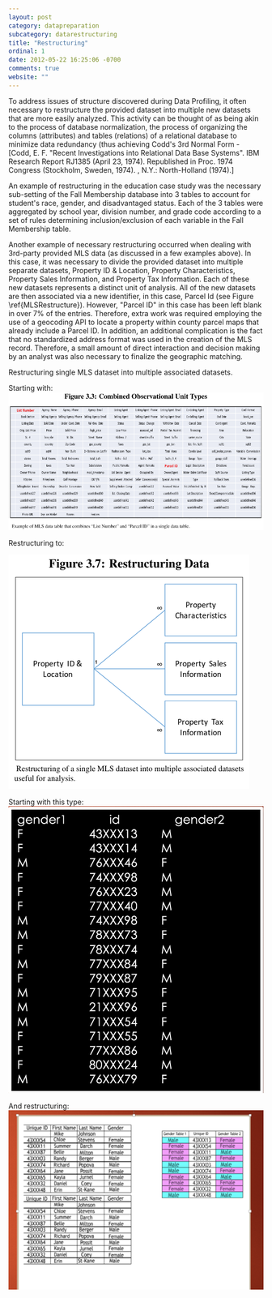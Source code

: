 ```yaml
---
layout: post
category: datapreparation
subcategory: datarestructuring
title: "Restructuring"
ordinal: 1
date: 2012-05-22 16:25:06 -0700
comments: true
website: ""
---
```

To address issues of structure discovered during Data Profiling, it often necessary to restructure the provided dataset into multiple new datasets that are more easily analyzed. This activity can be thought of as being akin to the process of database normalization, the process of organizing the columns (attributes) and tables (relations) of a relational database to minimize data redundancy (thus achieving Codd's 3rd Normal Form - [Codd, E. F. "Recent Investigations into Relational Data Base Systems". IBM Research Report RJ1385 (April 23, 1974). Republished in Proc. 1974 Congress (Stockholm, Sweden, 1974). , N.Y.: North-Holland (1974).]

An example of restructuring in the education case study was the necessary sub-setting of the Fall Membership database into 3 tables to account for student's race, gender, and disadvantaged status. Each of the 3 tables were aggregated by school year, division number, and grade code according to a set of rules determining inclusion/exclusion of each variable in the Fall Membership table.

Another example of necessary restructuring occurred when dealing with 3rd-party provided MLS data (as discussed in a few examples above). In this case, it was necessary to divide the provided dataset into multiple separate datasets, Property ID \& Location, Property Characteristics, Property Sales Information, and Property Tax Information. Each of these new datasets represents a distinct unit of analysis. All of the new datasets are then associated via a new identifier, in this case, Parcel Id (see Figure \ref{MLSRestructure}). However, "Parcel ID" in this case has been left blank in over 7% of the entries. Therefore, extra work was required employing the use of a geocoding API to locate a property within county parcel maps that already include a Parcel ID. In addition, an additional complication is the fact that no standardized address format was used in the creation of the MLS record. Therefore, a small amount of direct interaction and decision making by an analyst was also necessary to finalize the geographic matching.

Restructuring single MLS dataset into multiple associated datasets.

Starting with:
<img src="/images/CombinedObservationalUnitTypes.png" style="border-width:0px;" />

Restructuring to:

<img src="/images/RestructuringData.png" style="border-width:0px;" />

Starting with this type:
<img src="/images/divided_observation_unit_type.png" style="border-width:0px;" />

And restructuring:
<img src="/images/divided_observational_unit_type2.png" style="border-width:0px;" />
